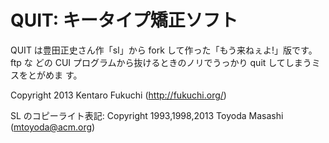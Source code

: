 QUIT: キータイプ矯正ソフト
==========================

QUIT は豊田正史さん作「sl」から fork して作った「もう来ねぇよ!」版です。ftp な
どの CUI プログラムから抜けるときのノリでうっかり quit してしまうミスをとがめま
す。

Copyright 2013 Kentaro Fukuchi (http://fukuchi.org/)

SL のコピーライト表記:
Copyright 1993,1998,2013 Toyoda Masashi (mtoyoda@acm.org)
